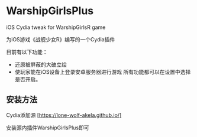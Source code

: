 # WarshipGirlsPlus
iOS Cydia tweak for WarshipGirlsR game

为iOS游戏《战舰少女R》编写的一个Cydia插件

目前有以下功能：
* 还原被屏蔽的大破立绘
* 使玩家能在iOS设备上登录安卓服务器进行游戏
所有功能都可以在设置中选择是否开启。

## 安装方法
Cydia添加源 [https://lone-wolf-akela.github.io/]

安装源内插件WarshipGirlsPlus即可
